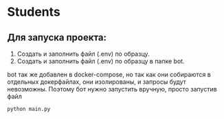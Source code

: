 # Students

## Для запуска проекта:
1. Создать и заполнить файл (.env) по образцу.
2. Создать и заполнить файл (.env) по образцу в папке bot.

bot так же добавлен в docker-compose, но так как они собираются в отдельных докерфайлах, они изолированы, и запросы будут невозможны. Поэтому бот нужно запустить вручную, просто запустив файл
```
python main.py
```
